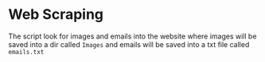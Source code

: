 # Web Scraping 
The script look for images and emails into the website where images will be saved into a dir called `Images` and emails will be saved into a txt file called `emails.txt`
